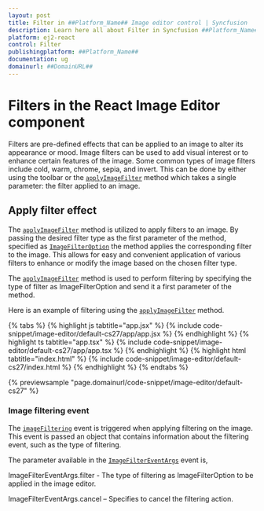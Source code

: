 ```yaml
---
layout: post
title: Filter in ##Platform_Name## Image editor control | Syncfusion
description: Learn here all about Filter in Syncfusion ##Platform_Name## Image editor control of Syncfusion Essential JS 2 and more.
platform: ej2-react
control: Filter 
publishingplatform: ##Platform_Name##
documentation: ug
domainurl: ##DomainURL##
---
```


# Filters in the React Image Editor component

Filters are pre-defined effects that can be applied to an image to alter its appearance or mood. Image filters can be used to add visual interest or to enhance certain features of the image. Some common types of image filters include cold, warm, chrome, sepia, and invert. This can be done by either using the toolbar or the [`applyImageFilter`](https://helpej2.syncfusion.com/react/documentation/api/image-editor/#applyimagefilter) method which takes a single parameter: the filter applied to an image.

## Apply filter effect

The [`applyImageFilter`](https://helpej2.syncfusion.com/react/documentation/api/image-editor/#applyimagefilter) method is utilized to apply filters to an image. By passing the desired filter type as the first parameter of the method, specified as [`ImageFilterOption`](https://ej2.syncfusion.com/react/documentation/api/image-editor/imageFilterOption/) the method applies the corresponding filter to the image. This allows for easy and convenient application of various filters to enhance or modify the image based on the chosen filter type.

The [`applyImageFilter`](https://helpej2.syncfusion.com/react/documentation/api/image-editor/#applyimagefilter) method is used to perform filtering by specifying the type of filter as ImageFilterOption and send it a first parameter of the method. 

Here is an example of filtering using the [`applyImageFilter`](https://helpej2.syncfusion.com/react/documentation/api/image-editor/#applyimagefilter) method.

{% tabs %}
{% highlight js tabtitle="app.jsx" %}
{% include code-snippet/image-editor/default-cs27/app/app.jsx %}
{% endhighlight %}
{% highlight ts tabtitle="app.tsx" %}
{% include code-snippet/image-editor/default-cs27/app/app.tsx %}
{% endhighlight %}
{% highlight html tabtitle="index.html" %}
{% include code-snippet/image-editor/default-cs27/index.html %}
{% endhighlight %}
{% endtabs %}
        
{% previewsample "page.domainurl/code-snippet/image-editor/default-cs27" %}

### Image filtering event 

The [`imageFiltering`](https://helpej2.syncfusion.com/react/documentation/api/image-editor/#imagefiltering) event is triggered when applying filtering on the image. This event is passed an object that contains information about the filtering event, such as the type of filtering. 

The parameter available in the [`ImageFilterEventArgs`](https://helpej2.syncfusion.com/react/documentation/api/image-editor/imageFilterEventArgs/) event is, 

ImageFilterEventArgs.filter - The type of filtering as ImageFilterOption to be applied in the image editor. 

ImageFilterEventArgs.cancel – Specifies to cancel the filtering action. 